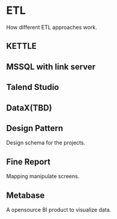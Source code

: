 # ETL
How different ETL approaches work.

## KETTLE

## MSSQL with link server

## Talend Studio

## DataX(TBD)

## Design Pattern
Design schema for the projects.

## Fine Report
Mapping manipulate screens.

## Metabase
A opensource BI product to visualize data.